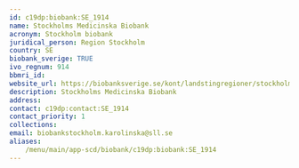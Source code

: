 ```yaml
---
id: c19dp:biobank:SE_1914
name: Stockholms Medicinska Biobank
acronym: Stockholm biobank
juridical_person: Region Stockholm
country: SE
biobank_sverige: TRUE
ivo_regnum: 914
bbmri_id:
website_url: https://biobanksverige.se/kont/landstingregioner/stockholm/
description: Stockholms Medicinska Biobank
address:
contact: c19dp:contact:SE_1914
contact_priority: 1
collections:
email: biobankstockholm.karolinska@sll.se
aliases:
    /menu/main/app-scd/biobank/c19dp:biobank:SE_1914
---
```

